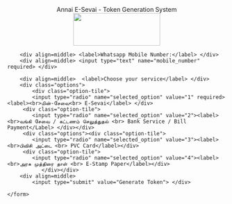 <!DOCTYPE html>
<html>
<head>
    <title>Token Generation</title>
    <link rel="stylesheet" href="style.css">
</head>
<body>
    <form method="post" action="">
	<div align=middle> <label>Annai E-Sevai - Token Generation System</label> </div>
	<div align=middle><img src="/token/image/annai.jpeg" width="200" height="75"></img></div>
	
        <div align=middle> <label>Whatsapp Mobile Number:</label> </div>
        <div align=middle> <input type="text" name="mobile_number" required> </div>
		 
        <div align=middle>  <label>Choose your service</label> </div>
		<div class="options"> 
		    <div class="option-tile">
            <input type="radio" name="selected_option" value="1" required><label><br>மின்-சேவை<br> E-Sevai</label> </div> 
		 <div class="option-tile">
			<input type="radio" name="selected_option" value="2"><label><br>வங்கி சேவை / கட்டணம் செலுத்துதல் <br> Bank Service / Bill Payment</Label> </div></div>
		 <div class="options"><div class="option-tile">
            <input type="radio" name="selected_option" value="3"><label><br>பிவிசி அட்டை <br> PVC Card</label></div>
		 <div class="option-tile">
            <input type="radio" name="selected_option" value="4"><label><br>அரசு முத்திரை தாள் <br> E-Stamp Paper</label></div>
		       </div></div>
		<div align=middle>
			<input type="submit" value="Generate Token"> </div>
        
    </form>
</body>
</html>
